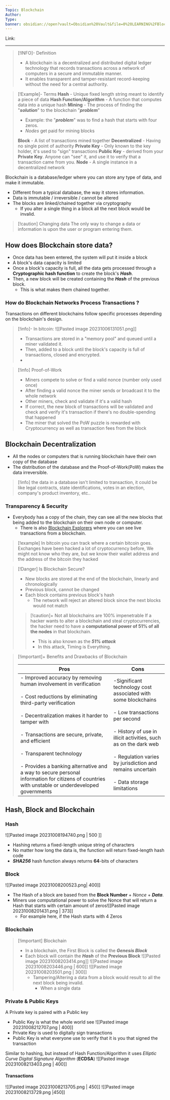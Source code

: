```yaml
---
Topic: Blockchain
Author: 
Type: 
banner: obsidian://open?vault=Obsidian%20Vault&file=0%20LEARNING%2FBlockchain%2FBlockchain%20Basics%2Fattachments%2Fblockchain.webp
---
```

Link: []()

---
>[!INFO]- Definition
>- A blockchain is a decentralized and distributed digital ledger technology that records transactions across a network of computers in a secure and immutable manner. 
>- It enables transparent and tamper-resistant record-keeping without the need for a central authority.

>[!Example]- Terms
> __Hash__ - Unique fixed length string meant to identify a piece of data
> __Hash Function/Algorithm__ - A function that computes data into a unique hash
> __Mining__ - The process of finding the "___solution___" to the blockchain "___problem___"
> - Example: the "___problem___" was to find a hash that starts with four zeros.
> - _Nodes_ get paid for mining blocks
> 
> __Block__ - A list of transactions mined together
> __Decentralized__ - Having no single point of authority
> __Private Key__ - Only known to the key holder, it's used to "sign" transactions
> __Public Key__ - derived from your __Private Key__. Anyone can "see" it, and use it to verify that a transaction came from you.
> __Node__ - A single instance in a decentralized network


Blockchain is a database/ledger where you can store any type of data, and make it immutable.
- Different from a typical database, the way it stores information.
- Data is immutable / irreversible / cannot be altered
- The blocks are linked/chained together via cryptography
	- If you alter a single thing in a block all the next block would be invalid.

>[!caution] Changing data
>The only way to change a data or information is upon the user or program entering them.
## How does Blockchain store data?

- Once data has been entered, the system will put it inside a block
- A block's data capacity is limited
- Once a block's capacity is full, all the data gets processed through a __Cryptographic hash function__ to create the block's ___Hash___.
- Then, a new block will be created containing the ___Hash___ of the previous block.
	- This is what makes them chained together.


### How do Blockchain Networks Process __Transactions__ ?
Transactions on different blockchains follow specific processes depending on the blockchain's design.
>[!info]- In bitcoin:
>![[Pasted image 20231006131051.png]]
> - Transactions are stored in a "memory pool" and queued until a miner validated it.
> - Then, added to a block until the block's capacity is full of transactions, closed and encrypted.
> - 

>[!info] Proof-of-Work
> - Miners compete to solve or find a valid nonce (number only used once)
> - After finding a valid nonce the miner sends or broadcast it to the whole network
> - Other miners, check and validate if it's a valid hash
> - If correct, the new block of transactions will be validated and check and verify it's transaction if there's no double-spending that happened
> - The miner that solved the PoW puzzle is rewarded with Cryptocurrency as well as transaction fees from the block

## Blockchain Decentralization
- All the nodes or computers that is running blockchain have their own copy of the database
- The distribution of the database and the Proof-of-Work(PoW) makes the data irreversible.
>[!info]
>the data in a database isn't limited to transaction, it could be like legal contracts, state identifications, votes in an election, company's product inventory, etc..



### Transparency & Security
- Everybody has a copy of the chain, they can see all the new blocks that being added to the blockchain on their own node or computer.
	- There is also [Blockchain Explorers](https://www.blockchain.com/explorer?utm_campaign=dcomnav_explorer) where you can see live transactions from a blockchain.
>[!example] In bitcoin you can track where a certain bitcoin goes.
>Exchanges have been hacked a lot of cryptocurrency before, 
>We might not know who they are, but we know their wallet address and the address of the bitcoin they hacked

>[!Danger] Is Blockchain Secure?
>- New blocks are stored at the end of the blockchain, linearly and chronologically
>- Previous block, cannot be changed
>- Each block contains previous block's hash
>	- The network will reject an altered block since the next blocks would not match
>>[!caution]+ Not all blockchains are 100% impenetrable
>>If a hacker wants to alter a blockchain and steal cryptocurrencies, the hacker need to have a __computational power of 51% of all the nodes__ in that blockchain.
>>- This is also known as the ___51% attack___
>>	- In this attack, Timing is Everything.

>[!important]+ Benefits and Drawbacks of Blockchain
>
>|Pros|Cons|
>|----|----|
>| - Improved accuracy by removing human involvement in verification<br><br>- Cost reductions by eliminating third-party verification<br><br>- Decentralization makes it harder to tamper with<br><br>- Transactions are secure, private, and efficient<br><br>- Transparent technology<br><br>- Provides a banking alternative and a way to secure personal information for citizens of countries with unstable or underdeveloped governments|-Significant technology cost associated with some blockchains<br><br>- Low transactions per second<br><br>- History of use in illicit activities, such as on the dark web<br><br>- Regulation varies by jurisdiction and remains uncertain<br><br>- Data storage limitations |



## Hash, Block and Blockchain
### Hash
![[Pasted image 20231008194740.png | 500 ]]
- Hashing returns a fixed-length unique string of characters
- No matter how long the data is, the function will return fixed-length hash code
- ___SHA256___ hash function always returns __64__-bits of characters

### Block
![[Pasted image 20231008200523.png| 400]]
- The Hash of a block are based from the __Block Number__ + _Nonce_ + ___Data___.
- Miners use computational power to solve the Nonce that will return a Hash that starts with certain amount of zeros![[Pasted image 20231008201431.png | 373]]
	- For example here, if the Hash starts with 4 Zeros

### Blockchain
>[!important] Blockchain
>- In a blockchain, the First Block is called the ___Genesis Block___
>- Each block will contain the ___Hash___ of the __Previous Block__
> ![[Pasted image 20231008203414.png]]
>  ![[Pasted image 20231008203446.png | 600]]
>   ![[Pasted image 20231008203501.png | 300]]
>   - Tampering/Altering a data from a block would result to all the next block being invalid.
> 	  - When a single data



### Private & Public Keys
A Private key is paired with a Public key
- Public Key is what the whole world see
	![[Pasted image 20231008212707.png | 400]]
- Private Key is used to digitally sign transactions
- Public Key is what everyone use to verify that it is you that signed the transaction
	
Similar to hashing, but instead of Hash Function/Algorithm it uses _Elliptic Curve Digital Signature Algorithm_ (__ECDSA__)
	![[Pasted image 20231008213403.png | 400]]

#### Transactions
![[Pasted image 20231008213705.png | 450]]
![[Pasted image 20231008213729.png |450]]

